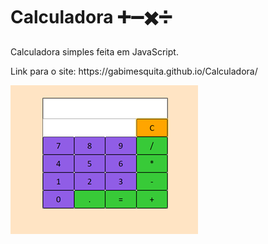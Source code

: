 # Calculadora ➕➖✖️➗
 
 <p>Calculadora simples feita em JavaScript.</p>
 
 <p>Link para o site: https://gabimesquita.github.io/Calculadora/</p>
 
 <img src="calc.png">
